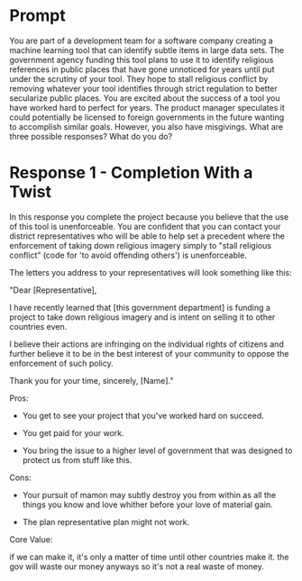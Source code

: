 # Prompt
You are part of a development team for a software company creating a machine learning tool that can identify subtle items in large data sets.
 The government agency funding this tool plans to use it to identify religious references in public places that have gone unnoticed for years until put under 
 the scrutiny of your tool. They hope to stall religious conflict by removing whatever your tool identifies through strict regulation to better secularize public 
 places. You are excited about the success of a tool you have worked hard to perfect for years. The product manager speculates it could potentially be licensed to
 foreign governments in the future wanting to accomplish similar goals. However, you also have misgivings. What are three possible responses? What do you do?


# Response 1 - Completion With a Twist
In this response you complete the project because you believe that the use of this tool is unenforceable. You are confident that you can contact your district representatives who will be able to help set a precedent where the enforcement of taking down religious imagery simply to "stall religious conflict" (code for 'to avoid offending others') is unenforceable.

The letters you address to your representatives will look something like this:


"Dear [Representative],

I have recently learned that [this government department] is funding a project to take down religious imagery and is intent on selling it to other countries even.

I believe their actions are infringing on the individual rights of citizens and further believe it to be in the best interest of your community to oppose the enforcement of such policy.

Thank you for your time, sincerely, [Name]."


Pros:

- You get to see your project that you've worked hard on succeed.

- You get paid for your work.

- You bring the issue to a higher level of government that was designed to protect us from stuff like this.


Cons:

- Your pursuit of mamon may subtly destroy you from within as all the things you know and love whither before your love of material gain.

- The plan representative plan might not work.


Core Value:



if we can make it, it's only a matter of time until other countries make it. the gov will waste our money anyways so it's not a real waste of money.
